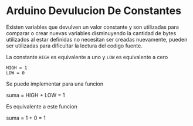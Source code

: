 # Arduino Devulucion De Constantes

Existen variables que devulven un valor constante y son utilizadas para comparar o crear nuevas variables disminuyendo la cantidad de bytes utilizados al estar definidas no necesitan ser creadas nuevamente, pueden ser utilizadas para dificultar la lectura del codigo fuente. 

La constante ```HIGH``` es equivalente a uno y ```LOW``` es equivalente a cero


``` 
HIGH = 1
LOW = 0 
```

Se puede implementar para una funcion 

suma = HIGH + LOW = 1

Es equivalente a este funcion

suma = 1 + 0 = 1

